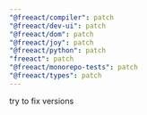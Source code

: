 ```yaml
---
"@freeact/compiler": patch
"@freeact/dev-ui": patch
"@freeact/dom": patch
"@freeact/joy": patch
"@freeact/python": patch
"freeact": patch
"@freeact/monorepo-tests": patch
"@freeact/types": patch
---
```


try to fix versions
